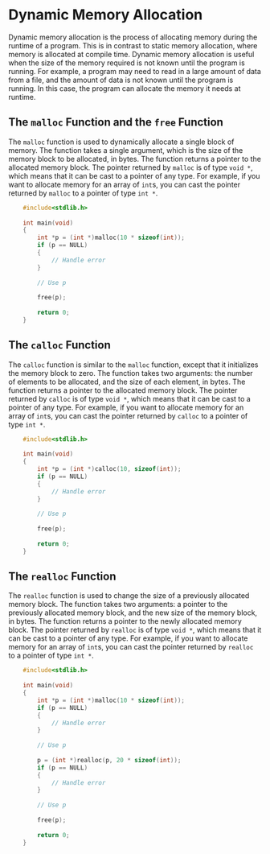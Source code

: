 # Dynamic Memory Allocation

Dynamic memory allocation is the process of allocating memory during the runtime of a program. This is in contrast to static memory allocation, where memory is allocated at compile time. Dynamic memory allocation is useful when the size of the memory required is not known until the program is running. For example, a program may need to read in a large amount of data from a file, and the amount of data is not known until the program is running. In this case, the program can allocate the memory it needs at runtime.

## The `malloc` Function and the `free` Function

The `malloc` function is used to dynamically allocate a single block of memory. The function takes a single argument, which is the size of the memory block to be allocated, in bytes. The function returns a pointer to the allocated memory block. The pointer returned by `malloc` is of type `void *`, which means that it can be cast to a pointer of any type. For example, if you want to allocate memory for an array of `int`s, you can cast the pointer returned by `malloc` to a pointer of type `int *`.


```c
    #include<stdlib.h>
    
    int main(void)
    {
        int *p = (int *)malloc(10 * sizeof(int));
        if (p == NULL)
        {
            // Handle error
        }
    
        // Use p
    
        free(p);
    
        return 0;
    }
```

## The `calloc` Function

The `calloc` function is similar to the `malloc` function, except that it initializes the memory block to zero. The function takes two arguments: the number of elements to be allocated, and the size of each element, in bytes. The function returns a pointer to the allocated memory block. The pointer returned by `calloc` is of type `void *`, which means that it can be cast to a pointer of any type. For example, if you want to allocate memory for an array of `int`s, you can cast the pointer returned by `calloc` to a pointer of type `int *`.

```c
    #include<stdlib.h>
    
    int main(void)
    {
        int *p = (int *)calloc(10, sizeof(int));
        if (p == NULL)
        {
            // Handle error
        }
    
        // Use p
    
        free(p);
    
        return 0;
    }
```

## The `realloc` Function

The `realloc` function is used to change the size of a previously allocated memory block. The function takes two arguments: a pointer to the previously allocated memory block, and the new size of the memory block, in bytes. The function returns a pointer to the newly allocated memory block. The pointer returned by `realloc` is of type `void *`, which means that it can be cast to a pointer of any type. For example, if you want to allocate memory for an array of `int`s, you can cast the pointer returned by `realloc` to a pointer of type `int *`.

```c
    #include<stdlib.h>
    
    int main(void)
    {
        int *p = (int *)malloc(10 * sizeof(int));
        if (p == NULL)
        {
            // Handle error
        }
    
        // Use p
    
        p = (int *)realloc(p, 20 * sizeof(int));
        if (p == NULL)
        {
            // Handle error
        }
    
        // Use p
    
        free(p);
    
        return 0;
    }
```

